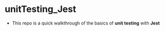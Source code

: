 # unitTesting_Jest

- This repo is a quick walkthrough of the basics of **unit testing** with **Jest**
